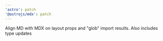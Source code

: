 ```yaml
---
'astro': patch
'@astrojs/mdx': patch
---
```


Align MD with MDX on layout props and "glob" import results. Also includes type updates
